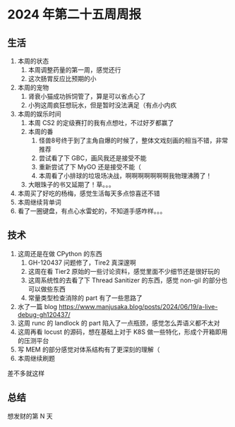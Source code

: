 # 2024 年第二十五周周报

## 生活

1. 本周的状态
    1. 本周调整药量的第一周，感觉还行
    2. 这次肠胃反应比预期的小
2. 本周的宠物
    1. 肾衰小猫成功拆饲管了，算是可以省点心了
    2. 小狗这周疯狂想玩水，但是暂时没法满足（有点小内疚
3. 本周的娱乐时间
    1. 本周 CS2 的定级赛打的我有点想吐，不过好歹都赢了
    2. 本周的番
        1. 怪兽8号终于到了主角自爆的时候了，整体文戏刻画的相当不错，非常推荐
        2. 尝试看了下 GBC，画风我还是接受不能
        3. 重新尝试了下 MyGO 还是接受不能（
        4. 本周看了小排球的垃圾场决战，啊啊啊啊啊啊啊我物理沸腾了！
    3. 大眼珠子的书又延期了！草。。。
4. 本周买了好吃的杨梅，感觉生活每天多点惊喜还不错
5. 本周继续背单词
6. 看了一圈键盘，有点心水雷蛇的，不知道手感咋样。。。

## 技术

1. 这周还是在做 CPython 的东西
    1. GH-120437 问题修了，Tire2 真深邃啊
    2. 这周在看 Tier2 原始的一些讨论资料，感觉里面不少细节还是很好玩的
    3. 这周系统性的去看了下 Thread Sanitizer 的东西，感觉 non-gil 的部分也可以做些东西
    4. 常量类型检查消除的 part 有了一些思路了
2. 水了一篇 blog <https://www.manjusaka.blog/posts/2024/06/19/a-live-debug-gh120437/>
3. 这周 runc 的 landlock 的 part 陷入了一点瓶颈，感觉怎么弄语义都不太对
4. 这周再看 locust 的源码，想在基础上对于 K8S 做一些特化，形成个开箱即用的压测平台
5. 写 MEM 的部分感觉对体系结构有了更深刻的理解（
6. 本周继续刷题

差不多就这样

## 总结

想发财的第 N 天
